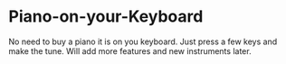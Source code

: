 # Piano-on-your-Keyboard
No need to buy a piano it is on you keyboard. Just press a few keys and make the tune. Will add more features and new instruments later.

